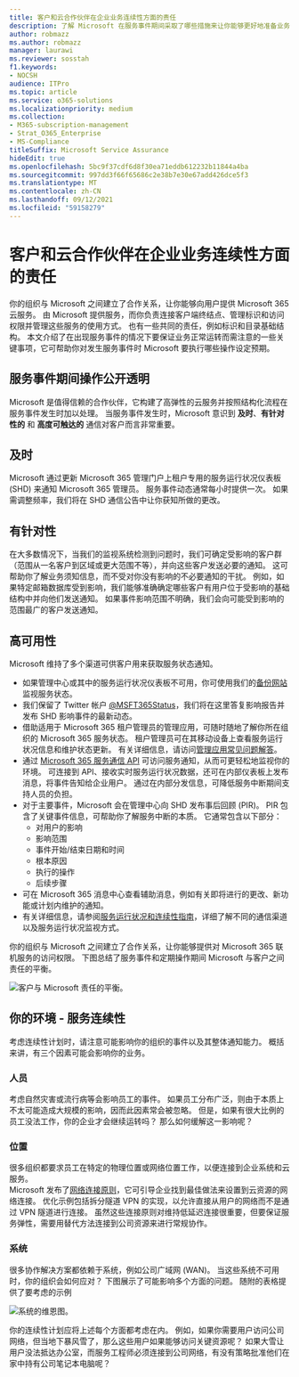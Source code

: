 ```yaml
---
title: 客户和云合作伙伴在企业业务连续性方面的责任
description: 了解 Microsoft 在服务事件期间采取了哪些措施来让你能够更好地准备业务连续性计划。
author: robmazz
ms.author: robmazz
manager: laurawi
ms.reviewer: sosstah
f1.keywords:
- NOCSH
audience: ITPro
ms.topic: article
ms.service: o365-solutions
ms.localizationpriority: medium
ms.collection:
- M365-subscription-management
- Strat_O365_Enterprise
- MS-Compliance
titleSuffix: Microsoft Service Assurance
hideEdit: true
ms.openlocfilehash: 5bc9f37cdf6d8f30ea71eddb612232b11844a4ba
ms.sourcegitcommit: 997dd3f66f65686c2e38b7e30e67add426dce5f3
ms.translationtype: MT
ms.contentlocale: zh-CN
ms.lasthandoff: 09/12/2021
ms.locfileid: "59158279"
---
```

# <a name="enterprise-business-continuity-management-customer-and-cloud-partner-responsibilities"></a>客户和云合作伙伴在企业业务连续性方面的责任

你的组织与 Microsoft 之间建立了合作关系，让你能够向用户提供 Microsoft 365 云服务。 由 Microsoft 提供服务，而你负责连接客户端终结点、管理标识和访问权限并管理这些服务的使用方式。 也有一些共同的责任，例如标识和目录基础结构。 本文介绍了在出现服务事件的情况下要保证业务正常运转而需注意的一些关键事项，它可帮助你对发生服务事件时 Microsoft 要执行哪些操作设定预期。

## <a name="transparency-during-service-incidents"></a>服务事件期间操作公开透明

Microsoft 是值得信赖的合作伙伴，它构建了高弹性的云服务并按照结构化流程在服务事件发生时加以处理。 当服务事件发生时，Microsoft 意识到 **及时**、**有针对性的** 和 **高度可触达的** 通信对客户而言非常重要。

## <a name="timely"></a>及时

Microsoft 通过更新 Microsoft 365 管理门户上租户专用的服务运行状况仪表板 (SHD) 来通知 Microsoft 365 管理员。 服务事件动态通常每小时提供一次。 如果需调整频率，我们将在 SHD 通信公告中让你获知所做的更改。

## <a name="targeted"></a>有针对性

在大多数情况下，当我们的监视系统检测到问题时，我们可确定受影响的客户群（范围从一名客户到区域或更大范围不等），并向这些客户发送必要的通知。 这可帮助你了解业务须知信息，而不受对你没有影响的不必要通知的干扰。 例如，如果特定邮箱数据库受到影响，我们能够准确确定哪些客户有用户位于受影响的基础结构中并向他们发送通知。 如果事件影响范围不明确，我们会向可能受到影响的范围最广的客户发送通知。

## <a name="highly-available"></a>高可用性

Microsoft 维持了多个渠道可供客户用来获取服务状态通知。

- 如果管理中心或其中的服务运行状况仪表板不可用，你可使用我们的[备份网站](https://status.office365.com/)监视服务状态。
- 我们保留了 Twitter 帐户 [@MSFT365Status](https://twitter.com/msft365status?lang=en)，我们将在这里答复影响报告并发布 SHD 影响事件的最新动态。
- 借助适用于 Microsoft 365 租户管理员的管理应用，可随时随地了解你所在组织的 Microsoft 365 服务状态。 租户管理员可在其移动设备上查看服务运行状况信息和维护状态更新。 有关详细信息，请访问[管理应用常见问题解答](/office365/admin/admin-overview/admin-mobile-app)。
- 通过 [Microsoft 365 服务通信 API](/office365/servicedescriptions/office-365-platform-service-description/service-health-and-continuity#office-365-service-communications-api) 可访问服务通知，从而可更轻松地监视你的环境。 可连接到 API、接收实时服务运行状况数据，还可在内部仪表板上发布消息，将事件告知给企业用户。 通过在内部分发信息，可降低服务中断期间支持人员的负担。
- 对于主要事件，Microsoft 会在管理中心向 SHD 发布事后回顾 (PIR)。 PIR 包含了关键事件信息，可帮助你了解服务中断的本质。 它通常包含以下部分：
    - 对用户的影响
    - 影响范围
    - 事件开始/结束日期和时间
    - 根本原因
    - 执行的操作
    - 后续步骤
- 可在 Microsoft 365 消息中心查看辅助消息，例如有关即将进行的更改、新功能或计划内维护的通知。
- 有关详细信息，请参阅[服务运行状况和连续性指南](/office365/servicedescriptions/office-365-platform-service-description/service-health-and-continuity)，详细了解不同的通信渠道以及服务运行状况监视方式。

你的组织与 Microsoft 之间建立了合作关系，让你能够提供对 Microsoft 365 联机服务的访问权限。 下图总结了服务事件和定期操作期间 Microsoft 与客户之间责任的平衡。

![客户与 Microsoft 责任的平衡。](../media/responsibilities.png)

## <a name="your-environment---service-continuity"></a>你的环境 - 服务连续性

考虑连续性计划时，请注意可能影响你的组织的事件以及其整体通知能力。 概括来讲，有三个因素可能会影响你的业务。

### <a name="people"></a>人员

考虑自然灾害或流行病等会影响员工的事件。 如果员工分布广泛，则由于本质上不太可能造成大规模的影响，因而此因素常会被忽略。 但是，如果有很大比例的员工没法工作，你的企业才会继续运转吗？ 那么如何缓解这一影响呢？

### <a name="location"></a>位置

很多组织都要求员工在特定的物理位置或网络位置工作，以便连接到企业系统和云服务。  
Microsoft 发布了[网络连接原则](/microsoft-365/enterprise/microsoft-365-network-connectivity-principles)，它可引导企业找到最佳做法来设置到云资源的网络连接。 优化示例包括拆分隧道 VPN 的实现，以允许直接从用户的网络而不是通过 VPN 隧道进行连接。  虽然这些连接原则对维持低延迟连接很重要，但要保证服务弹性，需要用替代方法连接到公司资源来进行常规协作。

### <a name="systems"></a>系统

很多协作解决方案都依赖于系统，例如公司广域网 (WAN)。 当这些系统不可用时，你的组织会如何应对？
下图展示了可能影响多个方面的问题。 随附的表格提供了要考虑的示例

![系统的维恩图。](../media/venn-diagram.png)

你的连续性计划应将上述每个方面都考虑在内。 例如，如果你需要用户访问公司网络，但当地下暴风雪了，那么这些用户如果能够访问关键资源呢？ 如果大雪让用户没法抵达办公室，而服务工程师必须连接到公司网络，有没有策略批准他们在家中持有公司笔记本电脑呢？
